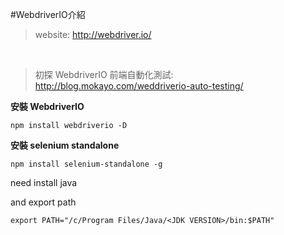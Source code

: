#WebdriverIO介紹
>website: http://webdriver.io/
<br>

>初探 WebdriverIO 前端自動化測試: http://blog.mokayo.com/weddriverio-auto-testing/

<b>安裝 WebdriverIO</b>
```
npm install webdriverio -D  
```
<b>安裝 selenium standalone</b>
```
npm install selenium-standalone -g  
```
need install java

and export path
```
export PATH="/c/Program Files/Java/<JDK VERSION>/bin:$PATH"
```
